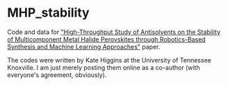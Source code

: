 # MHP_stability

Code and data for ["High-Throughput Study of Antisolvents on the Stability of Multicomponent Metal Halide
Perovskites through Robotics-Based Synthesis and Machine Learning Approaches"](https://arxiv.org/pdf/2106.03312.pdf) paper.

The codes were written by Kate Higgins at the University of Tennessee Knoxville. I am just merely posting them online as a co-author (with everyone's agreement, obviously).